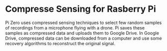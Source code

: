 # Compresse Sensing for Rasberry Pi


Pi Zero uses compressed sensing techniques to select few random samples of recordings from a microphone flying with a drone. Pi saves these samples as compressed data and uploads them to Google Drive. In Google Drive, compressed data can be downloaded from a computer and use some recovery algorithms to reconstruct the original signal.